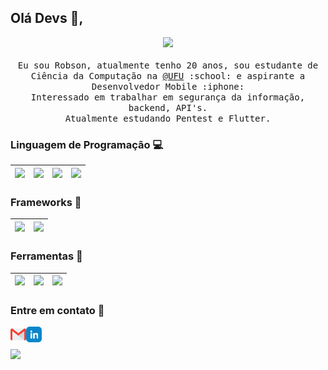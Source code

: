## Olá Devs :wave:, 
<p align="center">
  <samp>
  <img src="https://octodex.github.com/images/codercat.jpg" width=200>
<br><br>
    Eu sou Robson, atualmente tenho 20 anos, sou estudante de Ciência da Computação na <a href="http://www.ufu.br/">@UFU</a> :school: e aspirante a Desenvolvedor Mobile :iphone: </a> <br>Interessado em trabalhar em segurança da informação, backend, API's.
    <br>Atualmente estudando Pentest e Flutter.
  </samp>
</p>


### Linguagem de Programação :computer:
|<img src=".https://github.com/Robsonvieira26/Robsonvieira26/tree/master/src/c.png">|<img src=".https://github.com/Robsonvieira26/Robsonvieira26/tree/master/src/python.png">|<img src="https://github.com/Robsonvieira26/Robsonvieira26/tree/master/src/Dart.png" width=48>|<img src=".https://github.com/Robsonvieira26/Robsonvieira26/tree/master/src/Haskell.png" width=48>|
|:---:|:---:|:---:|:---:|

### Frameworks :wrench:
|<img src="https://github.com/Robsonvieira26/Robsonvieira26/tree/master/src/Frameworks/flutter.png">|<img src="https://github.com/Robsonvieira26/Robsonvieira26/tree/master/src/Frameworks/ionic.png">|
|:---:|:---:|

### Ferramentas :rocket:
|<img src="https://github.com/Robsonvieira26/Robsonvieira26/tree/master/src/tools/github.png">|<img src="https://github.com/Robsonvieira26/Robsonvieira26/tree/master/src/tools/visualstudio.png">|<img src="https://github.com/Robsonvieira26/Robsonvieira26/tree/master/src/tools/linux.png">|
|:---:|:---:|:---:|

### Entre em contato :speech_balloon:

<a href="mailto:robsonroberto99@gmail.com?Subject=Contato%20do%Github"><img align="left" alt="Email de Robson" width="25px" src="./src/contact/gmail.png" /></a> <a href="https://www.linkedin.com/in/robson-vieira-a1ba951a7/"><img align="left" alt="Linkedin de Robson" width="25px" src="./src/contact/linkedin.png"/></a>
<br><br>
<img align="center" src="https://octodex.github.com/images/nyantocat.gif" width=150>
